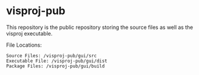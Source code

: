 # visproj-pub

This repository is the public repository storing the source files as well
as the visproj executable.

File Locations:
    
    Source Files: /visproj-pub/gui/src
    Executable File: /visproj-pub/gui/dist
    Package Files: /visproj-pub/gui/build


